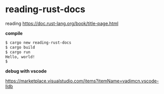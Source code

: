 # reading-rust-docs
reading https://doc.rust-lang.org/book/title-page.html

**compile**

```bash
$ cargo new reading-rust-docs
$ cargo build
$ cargo run
Hello, world!
$
```

**debug with vscode**

https://marketplace.visualstudio.com/items?itemName=vadimcn.vscode-lldb
